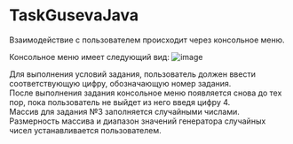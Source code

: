 # TaskGusevaJava

Взаимодействие с пользователем происходит через консольное меню.  

Консольное меню имеет следующий вид:
![image](https://github.com/KaterinaGuseva/TaskGusevaJava/assets/106666436/e92a8393-b2ec-43c4-8fb3-cead58c20a20)





Для выполнения условий задания, пользователь должен ввести соответствующую цифру, обозначающую номер задания.  
После выполнения задания консольное меню появляется снова до тех пор, пока пользователь не выйдет из него введя цифру 4.  
Массив для задания №3 заполняется случайными числами. Размерность массива и диапазон значений генератора случайных чисел устанавливается пользователем.
